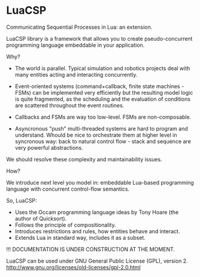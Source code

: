 LuaCSP
======

Communicating Sequential Processes in Lua: an extension.

LuaCSP library is a framework that allows you to create pseudo-concurrent
programming language embeddable in your application.


Why?

- The world is parallel. Typical simulation and robotics projects deal with
many entities acting and interacting concurrently.

- Event-oriented systems (command+callback, finite state machines - FSMs) can be
implemented very efficiently but the resulting model logic is quite
fragmented, as the scheduling and the evaluation of conditions are
scattered throughout the event routines. 

- Callbacks and FSMs are way too low-level. FSMs are non-composable.

- Asyncronous "push" multi-threaded systems are hard to program and understand.
Whould be nice to orchestrate them at higher level in syncronous way: back to
natural control flow - stack and sequence are very powerful abstractions.

We should resolve these complexity and maintainability issues.


How?

We introduce next level you model in: embeddable Lua-based programming language with
concurrent control-flow semantics.

So, LuaCSP:
- Uses the Occam programming language ideas by Tony Hoare (the author of Quicksort).
- Follows the principle of compositionality.
- Introduces restrictions and rules, how entities behave and interact.
- Extends Lua in standard way, includes it as a subset.


!!! DOCUMENTATION IS UNDER CONSTRUCTION AT THE MOMENT.


LuaCSP can be used under GNU General Public License (GPL), version 2.
http://www.gnu.org/licenses/old-licenses/gpl-2.0.html